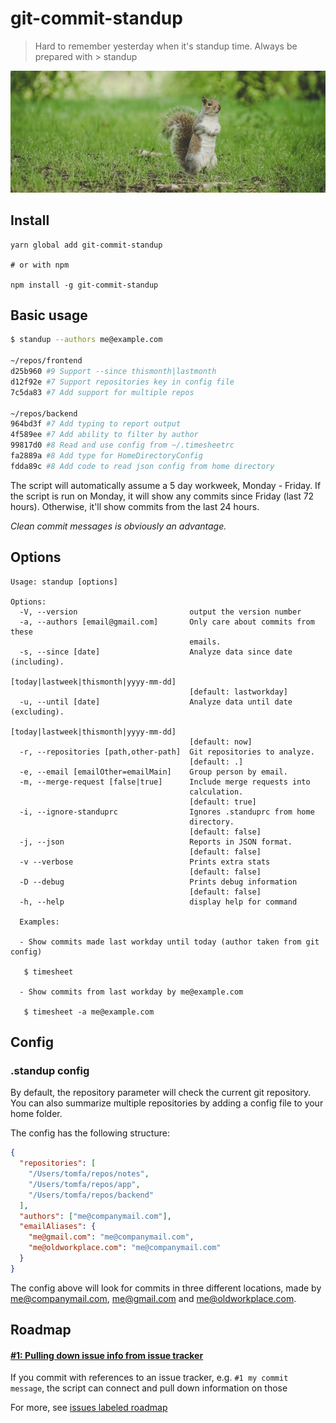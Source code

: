 # git-commit-standup

> Hard to remember yesterday when it's standup time. Always be prepared with > standup 

![Photo by Paolo Nicolello on Unsplash](https://github.com/tomfa/git-commit-standup/raw/master/docs/splash.jpg)

## Install

```
yarn global add git-commit-standup

# or with npm

npm install -g git-commit-standup
```

## Basic usage

```bash
$ standup --authors me@example.com

~/repos/frontend
d25b960 #9 Support --since thismonth|lastmonth
d12f92e #7 Support repositories key in config file
7c5da83 #7 Add support for multiple repos

~/repos/backend
964bd3f #7 Add typing to report output
4f589ee #7 Add ability to filter by author
99817d0 #8 Read and use config from ~/.timesheetrc
fa2889a #8 Add type for HomeDirectoryConfig
fdda89c #8 Add code to read json config from home directory
```

The script will automatically assume a 5 day workweek, Monday - Friday. 
If the script is run on Monday, it will show any commits since Friday (last 72 hours). 
Otherwise, it'll show commits from the last 24 hours.  

_Clean commit messages is obviously an advantage._ 

## Options

```
Usage: standup [options]

Options:
  -V, --version                         output the version number
  -a, --authors [email@gmail.com]       Only care about commits from these
                                        emails.
  -s, --since [date]                    Analyze data since date (including).
                                        [today|lastweek|thismonth|yyyy-mm-dd]
                                        [default: lastworkday]
  -u, --until [date]                    Analyze data until date (excluding).
                                        [today|lastweek|thismonth|yyyy-mm-dd]
                                        [default: now]
  -r, --repositories [path,other-path]  Git repositories to analyze.
                                        [default: .]
  -e, --email [emailOther=emailMain]    Group person by email.
  -m, --merge-request [false|true]      Include merge requests into
                                        calculation.
                                        [default: true]
  -i, --ignore-standuprc                Ignores .standuprc from home
                                        directory.
                                        [default: false]
  -j, --json                            Reports in JSON format.
                                        [default: false]
  -v --verbose                          Prints extra stats
                                        [default: false]
  -D --debug                            Prints debug information
                                        [default: false]
  -h, --help                            display help for command

  Examples:

  - Show commits made last workday until today (author taken from git config)

   $ timesheet

  - Show commits from last workday by me@example.com

   $ timesheet -a me@example.com
```

## Config

### .standup config

By default, the repository parameter will check the current git repository.
You can also summarize multiple repositories by adding a config file to your home folder.

The config has the following structure:

```json
{
  "repositories": [
    "/Users/tomfa/repos/notes",
    "/Users/tomfa/repos/app",
    "/Users/tomfa/repos/backend"
  ],
  "authors": ["me@companymail.com"],
  "emailAliases": {
    "me@gmail.com": "me@companymail.com",
    "me@oldworkplace.com": "me@companymail.com"
  }
}
```

The config above will look for commits in three different locations, made
by me@companymail.com, me@gmail.com and me@oldworkplace.com.

## Roadmap

####  [#1: Pulling down issue info from issue tracker](https://github.com/tomfa/git-commit-standup/issues/1)

If you commit with references to an issue tracker, e.g. `#1 my commit message`,
the script can connect and pull down information on those

For more, see [issues labeled roadmap](https://github.com/tomfa/git-commit-standup/issues?q=is%3Aopen+is%3Aissue+label%3Aroadmap)

